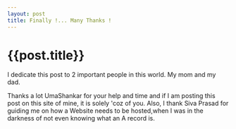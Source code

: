 ```yaml
---
layout: post
title: Finally !... Many Thanks !
--- 
```




 {{post.title}}
======================================================




I dedicate this post to 2 important people in this world. My mom and my dad.

Thanks a lot UmaShankar for your help and time and if I am posting this post on this site of mine, it is solely 'coz of you. Also, I thank Siva Prasad for guiding me on how a Website needs to be hosted,when I was in the darkness of not even knowing what an A record is.